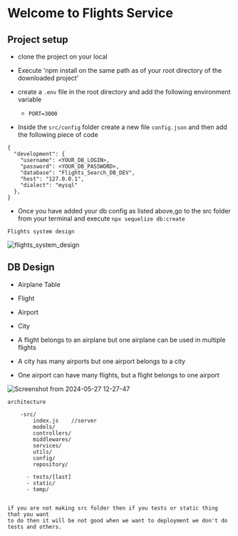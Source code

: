 # Welcome to Flights Service


## Project setup
- clone the project on your local
- Execute 'npm install on the same path as of your root directory of the downloaded project'
- create a `.env` file in the root directory and add the following environment variable

    - `PORT=3000`
- Inside the `src/config` folder create a new file `config.json` and then add the following
piece of code


```
{
  "development": {
    "username": <YOUR_DB_LOGIN>,
    "password": <YOUR_DB_PASSWORD>,
    "database": "Flights_Search_DB_DEV",
    "host": "127.0.0.1",
    "dialect": "mysql"
  }, 
}
```


- Once you have added your db config as listed above,go to the src folder from your terminal
and execute `npx sequelize db:create`


`Flights system design`


![flights_system_design](https://github.com/Rahemanali-24/FlightsAndSearchService/assets/159017790/cb00d6dd-0432-4d7e-be83-84da4c0c63dc)




## DB Design
   
   - Airplane Table
   - Flight
   - Airport
   - City

   - A flight belongs to an airplane but one airplane can be used in multiple flights
   - A city has many airports but one airport belongs to a city
   - One airport can have many flights, but a flight belongs to one airport


   
![Screenshot from 2024-05-27 12-27-47](https://github.com/Rahemanali-24/FlightsAndSearchService/assets/159017790/25027061-0b97-4d52-9bd2-cbbf0652e49b)

`architecture`

        -src/
            index.js    //server
            models/
            controllers/
            middlewares/
            services/
            utils/
            config/
            repository/

          - tests/[last]
          - static/
          - temp/


    if you are not making src folder then if you tests or static thing that you want 
    to do then it will be not good when we want to deployment we don't do tests and others.


   